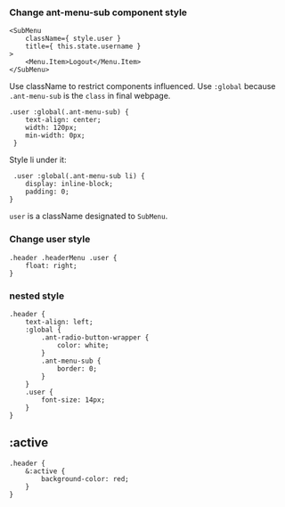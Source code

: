 ### Change ant-menu-sub component style

```
<SubMenu
    className={ style.user }
    title={ this.state.username }
>
    <Menu.Item>Logout</Menu.Item>
</SubMenu>
```

Use className to restrict components influenced. Use `:global` because `.ant-menu-sub` is the `class` in final webpage.

```
.user :global(.ant-menu-sub) {
    text-align: center;
    width: 120px;
    min-width: 0px;
 }
```

Style li under it:

```
 .user :global(.ant-menu-sub li) {
    display: inline-block;
    padding: 0;
}
```

`user` is a className designated to `SubMenu`.

### Change user style

```
.header .headerMenu .user {
    float: right;
}
```

### nested style

```
.header {
    text-align: left;
    :global {
        .ant-radio-button-wrapper {
            color: white;
        }
        .ant-menu-sub {
            border: 0;
        }
    }
    .user {
        font-size: 14px;
    }
}
```

## :active

```
.header {
    &:active {
        background-color: red;
    }
}
```